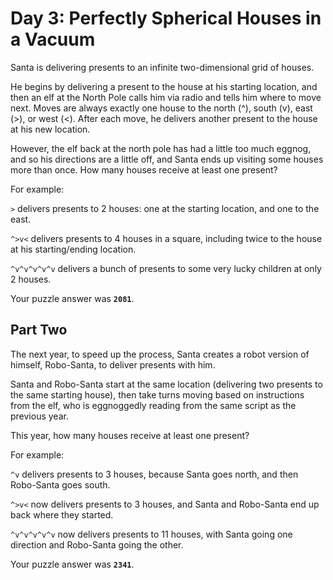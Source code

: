 # Day 3: Perfectly Spherical Houses in a Vacuum

Santa is delivering presents to an infinite two-dimensional grid of houses.

He begins by delivering a present to the house at his starting
location, and then an elf at the North Pole calls him via radio and
tells him where to move next. Moves are always exactly one house to
the north (^), south (v), east (>), or west (<). After each move, he
delivers another present to the house at his new location.

However, the elf back at the north pole has had a little too much
eggnog, and so his directions are a little off, and Santa ends up
visiting some houses more than once. How many houses receive at least
one present?

For example:

`>` delivers presents to 2 houses: one at the starting location, and
one to the east.

`^>v<` delivers presents to 4 houses in a square, including twice to the
house at his starting/ending location.

`^v^v^v^v^v` delivers a bunch of presents to some very lucky children at
only 2 houses.

Your puzzle answer was **`2081`**.

## Part Two

The next year, to speed up the process, Santa creates a robot version
of himself, Robo-Santa, to deliver presents with him.

Santa and Robo-Santa start at the same location (delivering two
presents to the same starting house), then take turns moving based on
instructions from the elf, who is eggnoggedly reading from the same
script as the previous year.

This year, how many houses receive at least one present?

For example:

`^v` delivers presents to 3 houses, because Santa goes north, and then Robo-Santa goes south.

`^>v<` now delivers presents to 3 houses, and Santa and Robo-Santa end up back where they started.

`^v^v^v^v^v` now delivers presents to 11 houses, with Santa going one direction and Robo-Santa going the other.

Your puzzle answer was **`2341`**.
